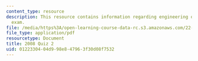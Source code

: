```yaml
---
content_type: resource
description: This resource contains information regarding engineering of nuclear reactors
  exam.
file: /media/https%3A/open-learning-course-data-rc.s3.amazonaws.com/22-312-engineering-of-nuclear-reactors-fall-2015/0122330404d998e847963f30d08f7532_MIT22_312F15_quiz2_2008.pdf
file_type: application/pdf
resourcetype: Document
title: 2008 Quiz 2
uid: 01223304-04d9-98e8-4796-3f30d08f7532
---
```

